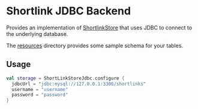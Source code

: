 # Shortlink JDBC Backend

Provides an implementation of [ShortlinkStore](../shortlink-lib/src/main/kotlin/persistence/ShortLinkStore.kt) that uses
JDBC to connect to the underlying database.

The [resources](src/main/resources) directory provides some sample schema for your tables.

## Usage

```kotlin
val storage = ShortLinkStoreJdbc.configure {
  jdbcUrl = "jdbc:mysql://127.0.0.1:3306/shortlinks"
  username = "username"
  password = "password"
}
```
